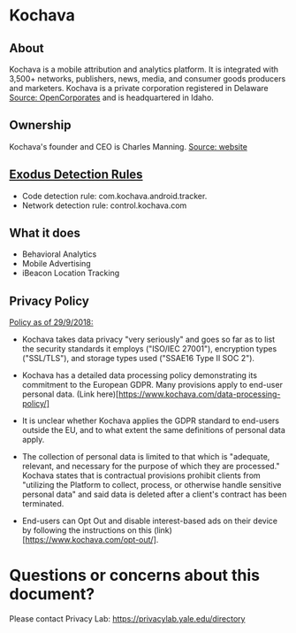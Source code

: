 # Kochava

## About

Kochava is a mobile attribution and analytics platform.  It is integrated with 3,500+ networks, publishers, news, media, and consumer goods producers and marketers. Kochava is a private corporation registered in Delaware [Source: OpenCorporates](https://opencorporates.com/companies/us_de/5057617) and is headquartered in Idaho. 

## Ownership

Kochava's founder and CEO is Charles Manning.  [Source: website](https://www.kochava.com/charles-manning-profile/)

## [Exodus Detection Rules](https://exodus-privacy.eu.org)

* Code detection rule: com.kochava.android.tracker.
* Network detection rule: control.kochava.com

## What it does

* Behavioral Analytics
* Mobile Advertising
* iBeacon Location Tracking

## Privacy Policy

[Policy as of 29/9/2018:](https://www.kochava.com/support-privacy/)

* Kochava takes data privacy "very seriously" and goes so far as to list the security standards it employs ("ISO/IEC 27001"), encryption types ("SSL/TLS"), and storage types used ("SSAE16 Type II SOC 2"). 

* Kochava has a detailed data processing policy demonstrating its commitment to the European GDPR. Many provisions apply to end-user personal data. (Link here)[https://www.kochava.com/data-processing-policy/]  
* It is unclear whether Kochava applies the GDPR standard to end-users outside the EU, and to what extent the same definitions of personal data apply.

* The collection of personal data is limited to that which is "adequate, relevant, and necessary for the purpose of which they are processed." Kochava states that is contractual provisions prohibit clients from "utilizing the Platform to collect, process, or otherwise handle sensitive personal data" and said data is deleted after a client's contract has been terminated.

* End-users can Opt Out and disable interest-based ads on their device by following the instructions on this (link)[https://www.kochava.com/opt-out/].

# Questions or concerns about this document?
Please contact Privacy Lab: https://privacylab.yale.edu/directory
